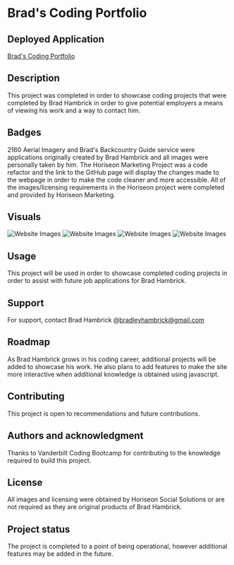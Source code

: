 # Brad's Coding Portfolio

## Deployed Application
[Brad's Coding Portfolio](https://brad-hambrick.github.io/Portfolio-Project/)

## Description
This project was completed in order to showcase coding projects that were completed by Brad Hambrick in order to give potential employers a means of viewing his work and a way to contact him. 

## Badges
2160 Aerial Imagery and Brad's Backcountry Guide service were applications originally created by Brad Hambrick and all images were personally taken by him.  The Horiseon Marketing Project was a code refactor and the link to the GitHub page will display the changes made to the webpage in order to make the code cleaner and more accessible.  All of the images/licensing requirements in the Horiseon project were completed and provided by Horiseon Marketing.  

## Visuals
![Website Images](./media/Readme-top.png)
![Website Images](./media/Readme-bottom.png)
![Website Images](./media/Reactive1.png)
![Website Images](./media/Reactive2.png)

## Usage
This project will be used in order to showcase completed coding projects in order to assist with future job applications for Brad Hambrick.

## Support
For support, contact Brad Hambrick @bradleyhambrick@gmail.com

## Roadmap
As Brad Hambrick grows in his coding career, additional projects will be added to showcase his work.  He also plans to add features to make the site more interactive when additional knowledge is obtained using javascript.

## Contributing
This project is open to recommendations and future contributions.

## Authors and acknowledgment
Thanks to Vanderbilt Coding Bootcamp for contributing to the knowledge required to build this project.

## License
All images and licensing were obtained by Horiseon Social Solutions or are not required as they are original products of Brad Hambrick.

## Project status
The project is completed to a point of being operational, however additional features may be added in the future.  
